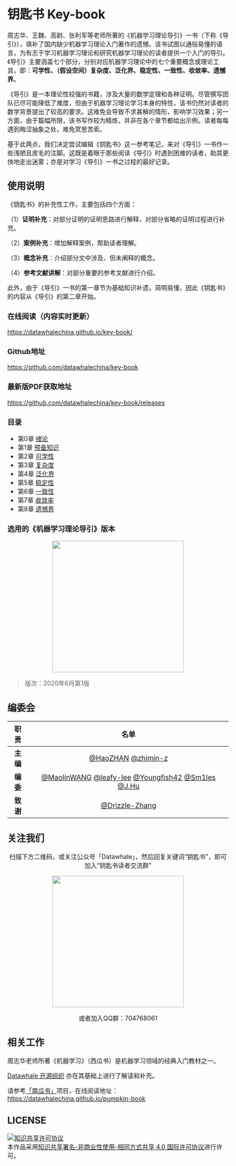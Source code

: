 # 钥匙书 Key-book

周志华、王魏、高尉、张利军等老师所著的《机器学习理论导引》一书（下称《导引》），填补了国内缺少机器学习理论入门著作的遗憾。该书试图以通俗易懂的语言，为有志于学习机器学习理论和研究机器学习理论的读者提供一个入门的导引。《导引》主要涵盖七个部分，分别对应机器学习理论中的七个重要概念或理论工具，即：**可学性、（假设空间）复杂度、泛化界、稳定性、一致性、收敛率、遗憾界**。

《导引》是一本理论性较强的书籍，涉及大量的数学定理和各种证明。尽管撰写团队已尽可能降低了难度，但由于机器学习理论学习本身的特性，该书仍然对读者的数学背景提出了较高的要求。这难免会导致不求甚解的情形，影响学习效果；另一方面，由于篇幅所限，该书写作较为精炼，并非在各个章节都给出示例。读者每每遇到晦涩抽象之处，难免冥思苦索。

基于此两点，我们决定尝试编辑《钥匙书》这一参考笔记，来对《导引》一书作一些浅陋且皮毛的注脚。这既是着眼于那些阅读《导引》时遇到困难的读者，助其更快地走出迷雾；亦是对学习《导引》一书之过程的最好记录。

## 使用说明

《钥匙书》的补充性工作，主要包括四个方面：

（1）**证明补充**：对部分证明的证明思路进行解释，对部分省略的证明过程进行补充。

（2）**案例补充**：增加解释案例，帮助读者理解。

（3）**概念补充**：介绍部分文中涉及、但未阐释的概念。

（4）**参考文献讲解**：对部分重要的参考文献进行介绍。

此外，由于《导引》一书的第一章节为基础知识补遗，简明易懂，因此《钥匙书》的内容从《导引》的第二章开始。

### 在线阅读（内容实时更新）
https://datawhalechina.github.io/key-book/

### Github地址
https://github.com/datawhalechina/key-book

### 最新版PDF获取地址
https://github.com/datawhalechina/key-book/releases


### 目录

- 第0章 [绪论](https://datawhalechina.github.io/key-book/#/chapter0)
- 第1章 [预备知识](https://datawhalechina.github.io/key-book/#/chapter1)
- 第2章 [可学性](https://datawhalechina.github.io/key-book/#/chapter2)
- 第3章 [复杂度](https://datawhalechina.github.io/key-book/#/chapter3)
- 第4章 [泛化界](https://datawhalechina.github.io/key-book/#/chapter4)
- 第5章 [稳定性](https://datawhalechina.github.io/key-book/#/chapter5)
- 第6章 [一致性](https://datawhalechina.github.io/key-book/#/chapter6)
- 第7章 [收敛率](https://datawhalechina.github.io/key-book/#/chapter7)
- 第8章 [遗憾界](https://datawhalechina.github.io/key-book/#/chapter8)

### 选用的《机器学习理论导引》版本

<center><img src="res/original_book.jpg" width="300" height= "300"></center>

> 版次：2020年6月第1版<br>

## 编委会

| 职责 | 名单 |
| :---: | :---: |
| **主编** | [@HaoZHAN](https://github.com/zhanhao93) [@zhimin-z](https://github.com/zhimin-z) |
| **编委** | [@MaolinWANG](https://github.com/mlw67) [@leafy-lee](https://github.com/leafy-lee) [@Youngfish42](https://github.com/youngfish42) [@Sm1les](https://github.com/Sm1les) [@J.Hu](https://github.com/inlmouse)|
| **致谢** | [@Drizzle-Zhang](https://github.com/Drizzle-Zhang) |



## 关注我们
<div align=center>
<p>扫描下方二维码，或关注公众号「Datawhale」，然后回复关键词“钥匙书”，即可加入“钥匙书读者交流群”</p>
<img src="res/qr_code.jpg" width="300" height= "300">
<p>或者加入QQ群：704768061</p>
</div>


## 相关工作

周志华老师所著《机器学习》（西瓜书）是机器学习领域的经典入门教材之一。

[Datawhale 开源组织](https://github.com/datawhalechina) 亦在其基础上进行了解读和补充。

请参考[「南瓜书」](https://github.com/datawhalechina/pumpkin-book)项目，在线阅读地址：https://datawhalechina.github.io/pumpkin-book



## LICENSE

<a rel="license" href="http://creativecommons.org/licenses/by-nc-sa/4.0/"><img alt="知识共享许可协议" style="border-width:0" src="https://img.shields.io/badge/license-CC%20BY--NC--SA%204.0-lightgrey" /></a><br />本作品采用<a rel="license" href="http://creativecommons.org/licenses/by-nc-sa/4.0/">知识共享署名-非商业性使用-相同方式共享 4.0 国际许可协议</a>进行许可。
